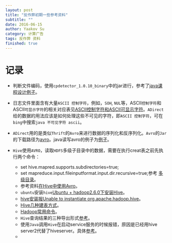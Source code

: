 ```yaml
---
layout: post
title: "反作弊初期一些参考资料"
subtitle: ""
date: 2016-06-15
author: Yaakov Su
category: 计算广告
tags: 反作弊 资料
finished: true
---
```



# 记录

* 判断文件编码，使用`cpdetector_1.0.10_binary`中的jar进行，参考了[java课程设计例子](http://www.cnblogs.com/java0721/archive/2012/07/21/2602963.html)。


* 日志文件里面含有大量`ASCII 控制字符`，例如，`SOH`, `NUL`等，ASCII`控制字符`和ASCII`可显示字符`的相关对应表见[ASCII控制字符和ASCII可显示字符](http://www.cnblogs.com/kakafra/archive/2013/01/07/2850099.html)。`ADirect`给的数据的用法应该是如何处理这些不可见的字符，即`ASCII 控制字符`，可在`bing`中搜索`java 不可见字符 ascii`。
* `ADirect`用的是类似`Thrift`的`Avro`来进行数据的序列化和反序列化。`Avro`的`Jar`的下载路径为[avro](http://www.trieuvan.com/apache/avro/avro-1.7.7/java/)。java读写avro的例子为[例子](http://www.knowsky.com/889897.html)。
* `Hive`使用`AVRO`，读取`HDFS`多级子目录中的数据，需要在执行creat表之前先执行两个命令：
  * set hive.mapred.supports.subdirectories=true;
  * set mapreduce.input.fileinputformat.input.dir.recursive=true;参考 [多级目录](http://www.itnose.net/detail/6491934.html)。
  * 参考资料[在Hive中使用Avro](http://www.cnblogs.com/xd502djj/p/4089644.html)。
  * `ubuntu`安装`hive`[Ubuntu + hadoop2.6.0下安装Hive](http://www.cnblogs.com/hanyefeng/p/5144500.html)。
  * [hive安装报Unable to instantiate org.apache.hadoop.hive](http://my.oschina.net/AlbertHa/blog/339022)。
  * [Hive几种建表方式](http://blog.csdn.net/xiao_jun_0820/article/details/32328755)。
  * [Hadoop常用命令](http://blog.chinaunix.net/uid-10915175-id-3258669.html)。
  * `Hive`查询结果的三种导出形式[参考](http://www.aboutyun.com/thread-7439-1-1.html)。
  * 使用`Java`调用`Hive`在启动service服务的时候报错，原因是已经用hive server2代替了hiveserver。具体[参考](http://my.oschina.net/zc741520/blog/496877)。
  * ​